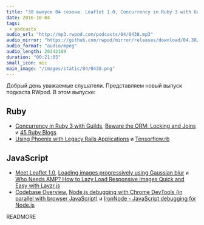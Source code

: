 ```yaml
---
title: "38 выпуск 04 сезона. Leaflet 1.0, Concurrency in Ruby 3 with Guilds, 45 Ruby Blogs, Layzr.js, IronNode и прочее"
date: 2016-10-04
tags:
 - podcasts
audio_url: "http://mp3.rwpod.com/podcasts/04/0438.mp3"
audio_mirror: "https://github.com/rwpod/mirror/releases/download/04.38/0438.mp3"
audio_format: "audio/mpeg"
audio_length: 20342189
duration: "00:21:05"
small_icon: mic
main_image: "/images/static/04/0438.png"
---
```


Добрый день уважаемые слушатели. Представляем новый выпуск подкаста RWpod. В этом выпуске:

## Ruby

 - [Concurrency in Ruby 3 with Guilds](http://olivierlacan.com/posts/concurrency-in-ruby-3-with-guilds/), [Beware the ORM: Locking and Joins](http://travisofthenorth.com/blog/2016/10/2/beware-the-orm) и [45 Ruby Blogs](http://blog.honeypot.io/45-ruby-blogs/)
 - [Using Phoenix with Legacy Rails Applications](http://littlelines.com/blog/2016/09/27/using-phoenix-with-a-legagy-rails-app/) и [Tensorflow.rb](https://github.com/somaticio/tensorflow.rb)

## JavaScript

 - [Meet Leaflet 1.0](http://leafletjs.com/2016/09/27/leaflet-1.0-final.html), [Loading images progressively using Gaussian blur](http://www.pixelstech.net/article/1474790035-Loading-images-progressively-using-Gaussian-blur) и [Who Needs AMP? How to Lazy Load Responsive Images Quick and Easy with Layzr.js](https://photography.tutsplus.com/tutorials/who-needs-amp-how-to-lazy-load-responsive-images-quick-and-easy-with-layzr--cms-27221)
 - [Codebase Overview](https://facebook.github.io/react/contributing/codebase-overview.html), [Node.js debugging with Chrome DevTools (in parallel with browser JavaScript)](https://blog.hospodarets.com/nodejs-debugging-in-chrome-devtools) и [IronNode - JavaScript debugging for Node.js](http://s-a.github.io/iron-node/)


READMORE
